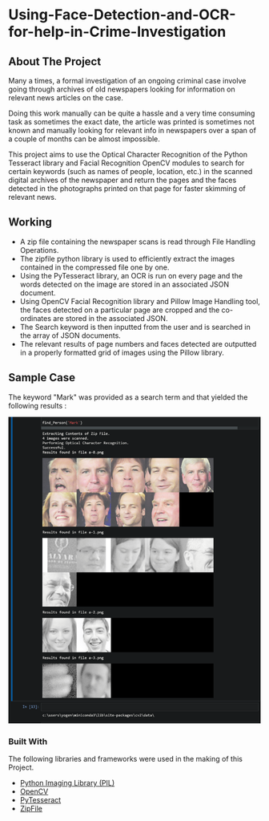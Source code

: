# Using-Face-Detection-and-OCR-for-help-in-Crime-Investigation

## About The Project

Many a times, a formal investigation of an ongoing criminal case involve going through archives of old newspapers looking for information on relevant news articles on the case.

Doing this work manually can be quite a hassle and a very time consuming task as sometimes the exact date, the article was printed is sometimes not known and manually looking for relevant info in newspapers over a span of a couple of months can be almost impossible.

This project aims to use the Optical Character Recognition of the Python Tesseract library and Facial Recognition OpenCV modules to search for certain keywords (such as names of people, location, etc.) in the scanned digital archives of the newspaper and return the pages and the faces detected in the photographs printed on that page for faster skimming of relevant news.

## Working
* A zip file containing the newspaper scans is read through File Handling Operations.
* The zipfile python library is used to efficiently extract the images contained in the compressed file one by one.
* Using the PyTesseract library, an OCR is run on every page and the words detected on the image are stored in an associated JSON document.
* Using OpenCV Facial Recognition library and Pillow Image Handling tool, the faces detected on a particular page are cropped and the co-ordinates are stored in the associated JSON.
* The Search keyword is then inputted from the user and is searched in the array of JSON documents.
* The relevant results of page numbers and faces detected are outputted in a properly formatted grid of images using the Pillow library.

## Sample Case
The keyword "Mark" was provided as a search term and that yielded the following results : 

<p align="center">
  <a href="https://github.com/yogen-ghodke-113/Using-Face-Detection-and-OCR-for-help-in-Crime-Investigation">
    <img src="/sample_output.png">
  </a>
  </p>


### Built With
The following libraries and frameworks were used in the making of this Project.
* [Python Imaging Library (PIL)](https://pypi.org/project/Pillow/)
* [OpenCV](https://opencv.org/)
* [PyTesseract](https://pypi.org/project/pytesseract/)
* [ZipFile](https://docs.python.org/3/library/zipfile.html)
